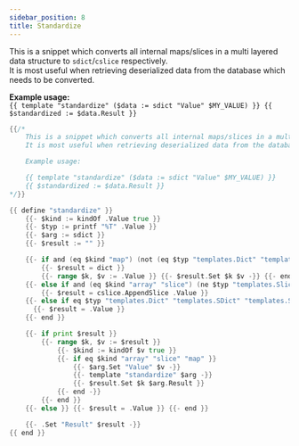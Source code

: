 ```yaml
---
sidebar_position: 8
title: Standardize
---
```


This is a snippet which converts all internal maps/slices in a multi layered data structure to `sdict`/`cslice` respectively.  
It is most useful when retrieving deserialized data from the database which needs to be converted.

**Example usage:**  
`{{ template "standardize" ($data := sdict "Value" $MY_VALUE) }} {{ $standardized := $data.Result }}`

```go
{{/*
    This is a snippet which converts all internal maps/slices in a multi layered data structure to sdict/cslice respectively.
	It is most useful when retrieving deserialized data from the database which needs to be converted.

	Example usage:

	{{ template "standardize" ($data := sdict "Value" $MY_VALUE) }}
	{{ $standardized := $data.Result }}
*/}}

{{ define "standardize" }}
    {{- $kind := kindOf .Value true }}
    {{- $typ := printf "%T" .Value }}
    {{- $arg := sdict }}
    {{- $result := "" }}

    {{- if and (eq $kind "map") (not (eq $typ "templates.Dict" "templates.SDict")) }}
        {{- $result = dict }}
        {{- range $k, $v := .Value }} {{- $result.Set $k $v -}} {{- end }}
    {{- else if and (eq $kind "array" "slice") (ne $typ "templates.Slice") }}
        {{- $result = cslice.AppendSlice .Value }}
    {{- else if eq $typ "templates.Dict" "templates.SDict" "templates.Slice" }}
      {{- $result = .Value }}
    {{- end }}

    {{- if print $result }}
        {{- range $k, $v := $result }}
            {{- $kind := kindOf $v true }}
            {{- if eq $kind "array" "slice" "map" }}
                {{- $arg.Set "Value" $v -}}
                {{- template "standardize" $arg -}}
                {{- $result.Set $k $arg.Result }}
            {{- end -}}
        {{- end }}
    {{- else }} {{- $result = .Value }} {{- end }}

    {{- .Set "Result" $result -}}
{{ end }}
```
